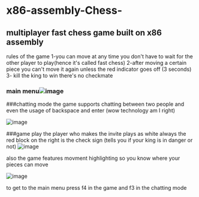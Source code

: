 # x86-assembly-Chess-
## multiplayer fast chess game built on x86 assembly
rules of the game
1-you can move at any time you don't have to wait for the other player to play(hence it's called fast chess)
2-after moving a certain piece you can't move it again unless the red indicator goes off (3 seconds)
3- kill the king to win there's no checkmate 

### main menu![image](https://user-images.githubusercontent.com/102177769/210634301-2a755f23-31c5-4eb5-917a-5ce533008220.png)



###chatting mode
the game supports chatting between two people and even the usage of backspace and enter (wow technology am I right)

![image](https://user-images.githubusercontent.com/102177769/210634493-3e9a92bb-b37f-4502-a834-8d0210a7b7b0.png)


###game play
the player who makes the invite plays as white always
the red block on the right is the check sign (tells you if your king is in danger or not)
![image](https://user-images.githubusercontent.com/102177769/210634721-f4287723-8e66-4a86-9203-e4608f569467.png)

also the game features movment highlighting so you know where your pieces can move 

![image](https://user-images.githubusercontent.com/102177769/210634873-b29a2642-ac94-4dec-99a4-eacc14ff6726.png)

to get to the main menu press f4 in the game and f3 in the chatting mode
